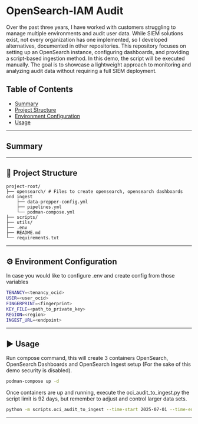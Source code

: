# OpenSearch-IAM Audit
Over the past three years, I have worked with customers struggling to manage multiple environments and audit user data. 
While SIEM solutions exist, not every organization has one implemented, so I developed alternatives, 
documented in other repositories. This repository focuses on setting up an OpenSearch instance, configuring dashboards, 
and providing a script-based ingestion method. In this demo, the script will be executed manually. 
The goal is to showcase a lightweight approach to monitoring and analyzing audit data 
without requiring a full SIEM deployment.

## Table of Contents
- [Summary](#-summary)
- [Project Structure](#-project-structure)
- [Environment Configuration](#-environment-configuration)
- [Usage](#-usage)

---

## Summary

---

## 📂 Project Structure
```
project-root/
├── opensearch/ # Files to create opensearch, opensearch dashboards ond ingest
    ├── data-prepper-config.yml
    ├── pipelines.yml
    └── podman-compose.yml 
├── scripts/ 
├── utils/ 
├── .env
├── README.md 
└── requirements.txt 
```

---

## ⚙️ Environment Configuration

In case you would like to configure .env and create config from those variables 

```bash
TENANCY=<tenancy_ocid>
USER=<user_ocid>
FINGERPRINT=<fingerprint>
KEY_FILE=<path_to_private_key>
REGION=<region>
INGEST_URL=<endpoint>
```

---

## ▶️ Usage

Run compose command, this will create 3 containers
OpenSearch, OpenSearch Dashboards and OpenSearch Ingest setup
(For the sake of this demo security is disabled).

```bash
podman-compose up -d
 ```

Once containers are up and running, execute the oci_audit_to_ingest.py
the script limit is 92 days, but remember to adjust and control larger data sets.

```bash
python -m scripts.oci_audit_to_ingest --time-start 2025-07-01 --time-end 2025-08-16
```
---

